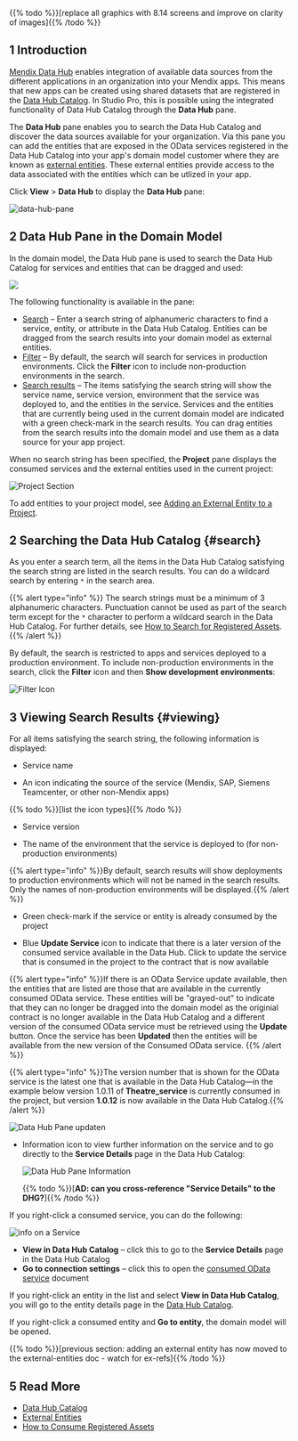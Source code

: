 

{{% todo %}}[replace all graphics with 8.14 screens and improve on clarity of images]{{% /todo %}}

## 1 Introduction 

[Mendix Data Hub](/data-hub/index) enables integration of available data sources from the different applications in an organization into your Mendix apps. This means that new apps can be created using shared datasets that are registered in the [Data Hub Catalog](/data-hub/data-hub-catalog/index). In Studio Pro, this is possible using the integrated functionality of Data Hub Catalog through the **Data Hub** pane.

The **Data Hub** pane enables you to search the Data Hub Catalog and discover the data sources available for your organization. Via this pane you can add the entities that are exposed in the OData services registered in the Data Hub Catalog into your app's domain model customer where they are known as [external entities](external-entities). These external entities provide access to the data associated with the entities which can be utlized in your app.

Click  **View** > **Data Hub** to display the **Data Hub** pane:

![data-hub-pane](attachments/data-hub-pane/data-hub-pane-empty.png)

## 2 Data Hub Pane in the Domain Model

In the domain model, the Data Hub pane is used to search the Data Hub Catalog for services and entities that can be dragged and used:

![](attachments/data-hub-pane/data-hub-pane.png)

The following functionality is available in the pane:

* [Search](#search) – Enter a search string of alphanumeric characters to find a service, entity, or attribute in the Data Hub Catalog. Entities can be dragged from the search results into your domain model as external entities.
* [Filter](#search) – By default, the search will search for services in production environments. Click the **Filter** icon to include non-production environments in the search.
* [Search results](#viewing) – The items satisfying the search string will show the service name, service version, environment that the service was deployed to, and the entities in the service. Services and the entities that are currently being used in the current domain model are indicated with a green check-mark in the search results. You can drag entities from the search results into the domain model and use them as a data source for your app project.

When no search string has been specified, the **Project** pane displays the consumed services and the external entities used in the current project:

![Project Section](attachments/data-hub-pane/project-section.png)



To add entities to your project model, see [Adding an External Entity to a Project](external-entities#adding-external-entities).

## 2 Searching the Data Hub Catalog {#search}

As you enter a search term, all the items in the Data Hub Catalog satisfying the search string are listed in the search results. You can do a wildcard search by entering `*` in the search area.

{{% alert type="info" %}}
The search strings must be a minimum of 3 alphanumeric characters. Punctuation cannot be used as part of the search term except for the `*` character to perform a wildcard search in the Data Hub Catalog. For further details, see [How to Search for Registered Assets](/data-hub/data-hub-catalog/search).
{{% /alert %}}

By default, the search is restricted to apps and services deployed to a production environment. To include non-production environments in the search, click the **Filter** icon and then **Show development environments**:

![Filter Icon](attachments/data-hub-pane/filter-icon.png)



## 3 Viewing Search Results {#viewing}

For all items satisfying the search string, the following information is displayed:

* Service name

*  An icon indicating the source of the service (Mendix, SAP, Siemens Teamcenter, or other non-Mendix apps)

  {{% todo %}}[list the icon types]{{% /todo %}}

* Service version

*  The name of the environment that the service is deployed to (for non-production environments)

  {{% alert type="info" %}}By default, search results will show deployments to production environments which will not be named in the search results. Only the names of non-production environments will be displayed.{{% /alert %}}

* Green check-mark if the service or entity is already consumed by the project

*  Blue **Update Service** icon to indicate that there is a later version of the consumed service available in the Data Hub. Click to update the service that is consumed in the project to the contract that is now available

  {{% alert type="info" %}}If there is an OData Service update available, then the entities that are listed are those that are available in the currently consumed OData service. These entities will be "grayed-out" to indicate that they can no longer be dragged into the domain model as the originial contract is no longer available in the Data Hub Catalog and a different version of the consumed OData service must be retrieved using the **Update** button. Once the service has been **Updated** then the entities will be available from the new version of the Consumed OData service. {{% /alert %}}

  {{% alert type="info" %}}The version number that is shown for the OData service is the latest one that is available in the Data Hub Catalog—in the example below version 1.0.11 of **Theatre_service** is currently consumed in the project, but version **1.0.12** is now available in the Data Hub Catalog.{{% /alert %}}
  
  ![Data Hub Pane updaten](attachments/data-hub-pane/data-hub-pane-update.png)
  
* Information icon to view further information on the service and to go directly to the **Service Details** page in the Data Hub Catalog: 

  ![Data Hub Pane Information](attachments/data-hub-pane/data-hub-pane-info.png)

  {{% todo %}}[**AD: can you cross-reference "Service Details" to the DHG?**]{{% /todo %}}

If you right-click a consumed service, you can do the following:

![info on a Service](attachments/data-hub-pane/data-hub-pane-menu.png)

  * **View in Data Hub Catalog** – click this to go to the **Service Details** page in the Data Hub Catalog
  * **Go to connection settings** – click this to open the [consumed OData service](consumed-odata-service) document

If you right-click an entity in the list and select **View in Data Hub Catalog**, you will go to the entity details page in the [Data Hub Catalog](/data-hub/data-hub-catalog/index).

If you right-click a consumed entity and **Go to entity**, the domain model will be opened.

{{% todo %}}[previous section: adding an external entity has now moved to the external-entities doc - watch for ex-refs]{{% /todo %}}

##  5 Read More

* [Data Hub Catalog](/data-hub/data-hub-catalog)
* [External Entities](external-entities)
* [How to Consume Registered Assets](/data-hub/data-hub-catalog/consume)
